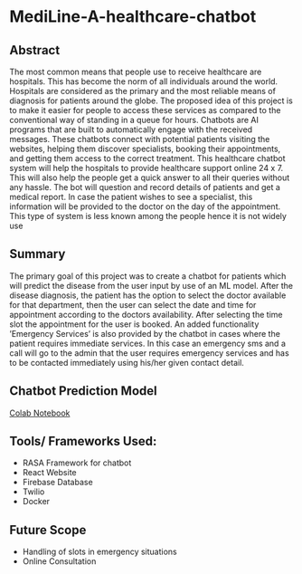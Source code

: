 # MediLine-A-healthcare-chatbot


## Abstract
The most common means that people use to receive healthcare are hospitals. This
has become the norm of all individuals around the world. Hospitals are considered as
the primary and the most reliable means of diagnosis for patients around the globe.
The proposed idea of this project is to make it easier for people to access these services
as compared to the conventional way of standing in a queue for hours. Chatbots are
AI programs that are built to automatically engage with the received messages. These
chatbots connect with potential patients visiting the websites, helping them discover
specialists, booking their appointments, and getting them access to the correct treatment.
This healthcare chatbot system will help the hospitals to provide healthcare support online
24 x 7. This will also help the people get a quick answer to all their queries without any
hassle. The bot will question and record details of patients and get a medical report. In
case the patient wishes to see a specialist, this information will be provided to the doctor
on the day of the appointment. This type of system is less known among the people hence
it is not widely use

## Summary
The primary goal of this project was to create a chatbot for patients which will predict
the disease from the user input by use of an ML model. After the disease diagnosis, the
patient has the option to select the doctor available for that department, then the user
can select the date and time for appointment according to the doctors availability. After
selecting the time slot the appointment for the user is booked.
An added functionality ’Emergency Services’ is also provided by the chatbot in cases
where the patient requires immediate services. In this case an emergency sms and a call
will go to the admin that the user requires emergency services and has to be contacted
immediately using his/her given contact detail.

## Chatbot Prediction Model 
[Colab Notebook](https://colab.research.google.com/drive/1dIA7WBAAAHY2Omzx6ZzijYHlPUZAZH9j?usp=sharing)

## Tools/ Frameworks Used:
- RASA Framework for chatbot
- React Website
- Firebase Database
- Twilio 
- Docker 

## Future Scope
* Handling of slots in emergency situations
* Online Consultation

